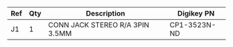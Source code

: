 |Ref|Qty|Description|Digikey PN|
|---|---|-----------|------|
|J1|1|CONN JACK STEREO R/A 3PIN 3.5MM|CP1-3523N-ND|


